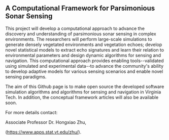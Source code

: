 ## A Computational Framework for Parsimonious Sonar Sensing

This project will develop a computational approach to advance the discovery and understanding of parsimonious sonar sensing in complex environments. The researchers will perform large-scale simulations to generate densely vegetated environments and vegetation echoes; develop novel statistical models to extract echo signatures and learn their relation to environmental parameters and design dynamic algorithms for sensing and navigation. This computational approach provides enabling tools--validated using simulated and experimental data--to advance the community's ability to develop adaptive models for various sensing scenarios and enable novel sensing paradigms. 

The aim of this Github page is to make open source the developed software simulation algorithms and algorithms for sensing and navigation in Virginia Tech. In addition, the conceptual framework articles will also be available soon.



For more details contact: 

Associate Professor Dr. Hongxiao Zhu,

(https://www.apps.stat.vt.edu/zhu/).

